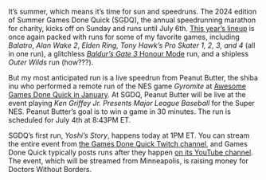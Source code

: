 It’s summer, which means it’s time for sun and speedruns. The 2024 edition of Summer Games Done Quick (SGDQ), the annual speedrunning marathon for charity, kicks off on Sunday and runs until July 6th. [This year’s lineup](https://gamesdonequick.com/schedule/48) is once again packed with runs for some of my favorite games, including *Balatro*, *Alan Wake 2*, *Elden Ring, Tony Hawk’s Pro Skater 1, 2, 3, and 4* (all in one run), a glitchless [*Baldur’s Gate 3* Honour Mode](/2023/11/30/23982661/baldurs-gate-3-patch-5-details) run, and a shipless *Outer Wilds* run (how???).

But my most anticipated run is a live speedrun from Peanut Butter, the shiba inu who performed a remote run of the NES game *Gyromite* at [Awesome Games Done Quick in January](/24040350/awesome-games-done-quick-2024-how-to-watch-twitch). At SGDQ, Peanut Butter will be live at the event playing *Ken Griffey Jr. Presents Major League Baseball* for the Super NES. Peanut Butter’s goal is to win a game in 30 minutes. The run is scheduled for July 4th at 8:43PM ET.

SGDQ’s first run, *Yoshi’s Story*, happens today at 1PM ET. You can stream the entire event from [the Games Done Quick Twitch channel](https://www.twitch.tv/gamesdonequick), and Games Done Quick typically posts runs after they happen [on its YouTube channel](https://go.skimresources.com/?id=1025X1701640&xs=1&url=https%3A%2F%2Fwww.youtube.com%2F%40gamesdonequick). The event, which will be streamed from Minneapolis, is raising money for Doctors Without Borders.
